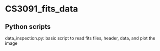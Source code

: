 # CS3091_fits_data

## Python scripts
data_inspection.py: basic script to read fits files, header, data, and plot the image
